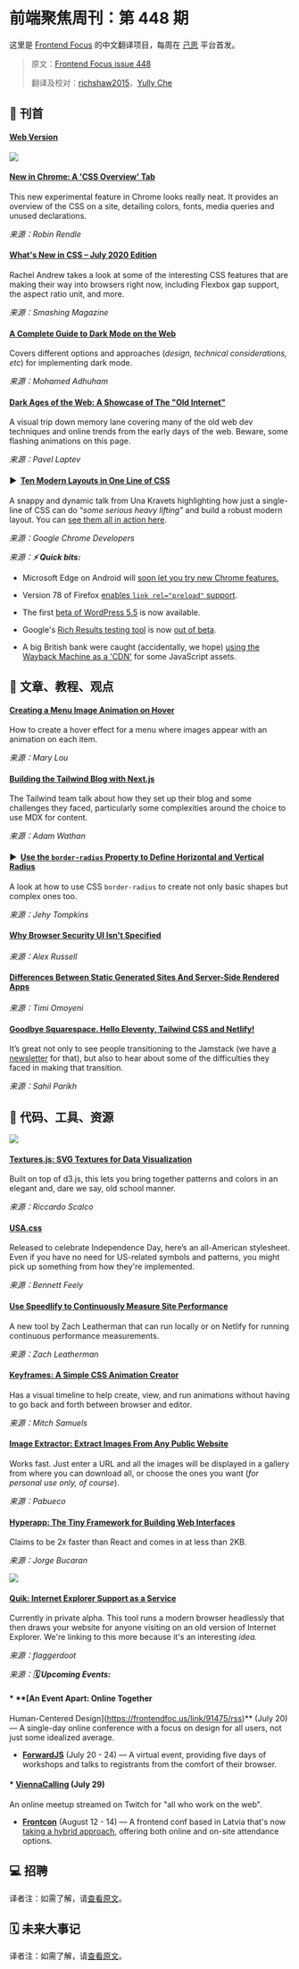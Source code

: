 # 前端聚焦周刊：第 448 期

这里是 [Frontend Focus](https://frontendfoc.us/latest) 的中文翻译项目，每周在 [己思](https://ohmyrss.com/?fef) 平台首发。

> 原文：[Frontend Focus issue 448](https://frontendfoc.us/issues/448)
> 
> 翻译及校对：[richshaw2015](https://github.com/richshaw2015)，[Yully Che](https://github.com/chechebecomestrong)

## 🚀 刊首

#### [Web Version](https://frontendfoc.us/link/91445/rss)

[![](https://res.cloudinary.com/cpress/image/upload/w_1280,e_sharpen:60/v1594206227/pwfwu5pzdvsppdnjzvkp.png)](https://frontendfoc.us/link/91446/rss)

#### [New in Chrome: A 'CSS Overview' Tab](https://frontendfoc.us/link/91446/rss "css-tricks.com")

This new experimental feature in Chrome looks really neat. It provides an overview of the CSS on a site, detailing colors, fonts, media queries and unused declarations.

*来源：Robin Rendle*

#### [What's New in CSS – July 2020 Edition](https://frontendfoc.us/link/91447/rss "www.smashingmagazine.com")

Rachel Andrew takes a look at some of the interesting CSS features that are making their way into browsers right now, including Flexbox gap support, the aspect ratio unit, and more.

*来源：Smashing Magazine*

#### [A Complete Guide to Dark Mode on the Web](https://frontendfoc.us/link/91448/rss "css-tricks.com")

Covers different options and approaches (_design, technical considerations, etc_) for implementing dark mode.

*来源：Mohamed Adhuham*

#### [Dark Ages of the Web: A Showcase of The "Old Internet"](https://frontendfoc.us/link/91451/rss "pavellaptev.github.io")

A visual trip down memory lane covering many of the old web dev techniques and online trends from the early days of the web. Beware, some flashing animations on this page.

*来源：Pavel Laptev*

#### ▶  [Ten Modern Layouts in One Line of CSS](https://frontendfoc.us/link/91449/rss "www.youtube.com")

A snappy and dynamic talk from Una Kravets highlighting how just a single-line of CSS can do “_some serious heavy lifting_” and build a robust modern layout. You can [see them all in action here](https://frontendfoc.us/link/91450/rss).

*来源：Google Chrome Developers*

*来源：**⚡️ Quick bits:***

*   Microsoft Edge on Android will [soon let you try new Chrome features.](https://frontendfoc.us/link/91452/rss)

*   Version 78 of Firefox [enables `link rel="preload"` support](https://frontendfoc.us/link/91453/rss).

*   The first [beta of WordPress 5.5](https://frontendfoc.us/link/91454/rss) is now available.

*   Google's [Rich Results testing tool](https://frontendfoc.us/link/91455/rss) is now [out of beta](https://frontendfoc.us/link/91456/rss).

*   A big British bank were caught (accidentally, we hope) [using the Wayback Machine as a 'CDN'](https://frontendfoc.us/link/91471/rss) for some JavaScript assets.

## 📙 文章、教程、观点

#### [Creating a Menu Image Animation on Hover](https://frontendfoc.us/link/91466/rss "tympanus.net")

How to create a hover effect for a menu where images appear with an animation on each item.

*来源：Mary Lou*

#### [Building the Tailwind Blog with Next.js](https://frontendfoc.us/link/91467/rss "blog.tailwindcss.com")

The Tailwind team talk about how they set up their blog and some challenges they faced, particularly some complexities around the choice to use MDX for content.

*来源：Adam Wathan*

#### ▶  [Use the `border-radius` Property to Define Horizontal and Vertical Radius](https://frontendfoc.us/link/91470/rss "egghead.io")

A look at how to use CSS `border-radius` to create not only basic shapes but complex ones too.

*来源：Jehy Tompkins*

#### [Why Browser Security UI Isn't Specified](https://frontendfoc.us/link/91472/rss "infrequently.org")

*来源：Alex Russell*

#### [Differences Between Static Generated Sites And Server-Side Rendered Apps](https://frontendfoc.us/link/91474/rss "www.smashingmagazine.com")

*来源：Timi Omoyeni*

#### [Goodbye Squarespace. Hello Eleventy, Tailwind CSS and Netlify!](https://frontendfoc.us/link/91468/rss "sahilparikh.dev")

It’s great not only to see people transitioning to the Jamstack (we have [a newsletter](https://frontendfoc.us/link/91469/rss) for that), but also to hear about some of the difficulties they faced in making that transition.

*来源：Sahil Parikh*

## 🔧 代码、工具、资源

[![](https://res.cloudinary.com/cpress/image/upload/w_1280,e_sharpen:60/v1594205663/ioj46jxutieo79tktabw.png)](https://frontendfoc.us/link/91482/rss)

#### [Textures.js: SVG Textures for Data Visualization](https://frontendfoc.us/link/91482/rss "riccardoscalco.it")

Built on top of d3.js, this lets you bring together patterns and colors in an elegant and, dare we say, old school manner.

*来源：Riccardo Scalco*

#### [USA.css](https://frontendfoc.us/link/91480/rss "bennettfeely.com")

Released to celebrate Independence Day, here’s an all-American stylesheet. Even if you have no need for US-related symbols and patterns, you might pick up something from how they're implemented.

*来源：Bennett Feely*

#### [Use Speedlify to Continuously Measure Site Performance](https://frontendfoc.us/link/91481/rss "www.zachleat.com")

A new tool by Zach Leatherman that can run locally or on Netlify for running continuous performance measurements.

*来源：Zach Leatherman*

#### [Keyframes: A Simple CSS Animation Creator](https://frontendfoc.us/link/91486/rss "keyframes.app")

Has a visual timeline to help create, view, and run animations without having to go back and forth between browser and editor.

*来源：Mitch Samuels*

#### [Image Extractor: Extract Images From Any Public Website](https://frontendfoc.us/link/91487/rss "extract.pics")

Works fast. Just enter a URL and all the images will be displayed in a gallery from where you can download all, or choose the ones you want (_for personal use only, of course_).

*来源：Pabueco*

#### [Hyperapp: The Tiny Framework for Building Web Interfaces](https://frontendfoc.us/link/91488/rss "hyperapp.dev")

Claims to be 2x faster than React and comes in at less than 2KB.

*来源：Jorge Bucaran*

[![](https://res.cloudinary.com/cpress/image/upload/w_1280,e_sharpen:60/v1594127321/o0vmt2xiac6wru204qee.png)](https://frontendfoc.us/link/91485/rss)

#### [Quik: Internet Explorer Support as a Service](https://frontendfoc.us/link/91485/rss "quik.dev")

Currently in private alpha. This tool runs a modern browser headlessly that then draws your website for anyone visiting on an old version of Internet Explorer. We're linking to this more because it's an interesting _idea._

*来源：flaggerdoot*

*来源：**🗓 Upcoming Events:***

#### *   **[An Event Apart: Online Together

Human-Centered Design](https://frontendfoc.us/link/91475/rss)** (July 20) — A single-day online conference with a focus on design for all users, not just some idealized average.

*   **[ForwardJS](https://frontendfoc.us/link/91476/rss)** (July 20 - 24) — A virtual event, providing five days of workshops and talks to registrants from the comfort of their browser.

#### *   **[ViennaCalling](https://frontendfoc.us/link/91477/rss)** (July 29)

An online meetup streamed on Twitch for "all who work on the web".

*   **[Frontcon](https://frontendfoc.us/link/91478/rss)** (August 12 - 14) — A frontend conf based in Latvia that's now [taking a hybrid approach](https://frontendfoc.us/link/91479/rss), offering both online and on-site attendance options.

## 💻 招聘

译者注：如需了解，请[查看原文](https://frontendfoc.us/issues/448)。

## 🗓 未来大事记

译者注：如需了解，请[查看原文](https://frontendfoc.us/issues/448)。

